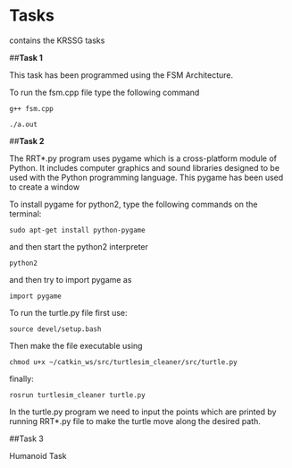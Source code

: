 # Tasks
contains the KRSSG tasks 

##**Task 1** 

This task has been programmed using the FSM Architecture.

To run the fsm.cpp file type the following command

`g++ fsm.cpp`

`./a.out`

##**Task 2**

The RRT*.py program uses pygame which is a cross-platform module of Python. It includes computer graphics and sound libraries designed to be used with the Python programming language. This pygame has been used to create a window

To install pygame for python2, type the following commands on the terminal:

`sudo apt-get install python-pygame`

and then start the python2 interpreter

`python2`

and then try to import pygame as

`import pygame`

To run the turtle.py file first use:

`source devel/setup.bash`

Then make the file executable using 

`chmod u+x ~/catkin_ws/src/turtlesim_cleaner/src/turtle.py`

finally:

`rosrun turtlesim_cleaner turtle.py`

In the turtle.py program we need to input the points which are printed by running RRT*.py file to make the turtle move along the desired path.

##Task 3

Humanoid Task
